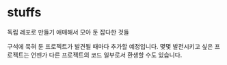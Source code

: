 # stuffs

독립 레포로 만들기 애매해서 모아 둔 잡다한 것들

구석에 묵혀 둔 프로젝트가 발견될 때마다 추가할 예정입니다. 몇몇 발전시키고 싶은 프로젝트는 언젠가 다른 프로젝트의 코드 일부로서 환생할 수도 있습니다.
